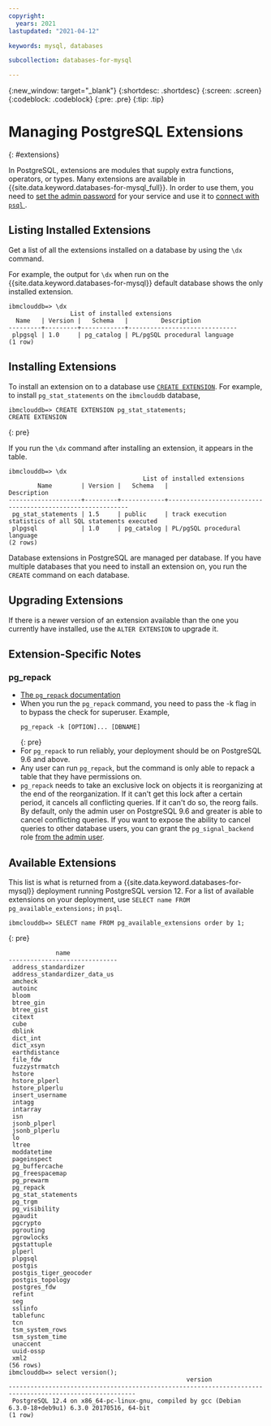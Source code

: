 ```yaml
---
copyright:
  years: 2021
lastupdated: "2021-04-12"

keywords: mysql, databases

subcollection: databases-for-mysql

---
```


{:new_window: target="_blank"}
{:shortdesc: .shortdesc}
{:screen: .screen}
{:codeblock: .codeblock}
{:pre: .pre}
{:tip: .tip}

# Managing PostgreSQL Extensions
{: #extensions}

In PostgreSQL, extensions are modules that supply extra functions, operators, or types. Many extensions are available in {{site.data.keyword.databases-for-mysql_full}}. In order to use them, you need to [set the admin password](/docs/databases-for-mysql?topic=databases-for-mysql-admin-password) for your service and use it to [connect with `psql` ](/docs/databases-for-mysql?topic=databases-for-mysql-connecting-psql).

## Listing Installed Extensions

Get a list of all the extensions installed on a database by using the `\dx` command.

For example, the output for `\dx` when run on the {{site.data.keyword.databases-for-mysql}} default database shows the only installed extension.
```
ibmclouddb=> \dx
                 List of installed extensions
  Name   | Version |   Schema   |         Description
---------+---------+------------+------------------------------
 plpgsql | 1.0     | pg_catalog | PL/pgSQL procedural language
(1 row)
```

## Installing Extensions

To install an extension on to a database use [`CREATE EXTENSION`](https://www.postgresql.org/docs/current/static/sql-createextension.html). For example, to install `pg_stat_statements` on the `ibmclouddb` database, 

```
ibmclouddb=> CREATE EXTENSION pg_stat_statements;
CREATE EXTENSION
```
{: pre}

If you run the `\dx` command after installing an extension, it appears in the table.
```
ibmclouddb=> \dx
                                     List of installed extensions
        Name        | Version |   Schema   |                        Description
--------------------+---------+------------+-----------------------------------------------------------
 pg_stat_statements | 1.5     | public     | track execution statistics of all SQL statements executed
 plpgsql            | 1.0     | pg_catalog | PL/pgSQL procedural language
(2 rows)
```

Database extensions in PostgreSQL are managed per database. If you have multiple databases that you need to install an extension on, you run the `CREATE` command on each database.

## Upgrading Extensions

If there is a newer version of an extension available than the one you currently have installed, use the `ALTER EXTENSION` to upgrade it.

## Extension-Specific Notes

### pg_repack
- [The `pg_repack` documentation](http://reorg.github.io/pg_repack/)
- When you run the `pg_repack` command, you need to pass the -k flag in to bypass the check for superuser. Example,
  ```
  pg_repack -k [OPTION]... [DBNAME]
  ```
  {: pre}
- For `pg_repack` to run reliably, your deployment should be on PostgreSQL 9.6 and above.
- Any user can run `pg_repack`, but the command is only able to repack a table that they have permissions on.
- `pg_repack` needs to take an exclusive lock on objects it is reorganizing at the end of the reorganization. If it can't get this lock after a certain period, it cancels all conflicting queries. If it can't do so, the reorg fails. By default, only the admin user on PostgreSQL 9.6 and greater is able to cancel conflicting queries. If you want to expose the ability to cancel queries to other database users, you can grant the `pg_signal_backend` role [from the admin user](/docs/databases-for-mysql?topic=databases-for-mysql-user-management#the-admin-user).

## Available Extensions

This list is what is returned from a {{site.data.keyword.databases-for-mysql}} deployment running PostgreSQL version 12. For a list of available extensions on your deployment, use `SELECT name FROM pg_available_extensions;` in `psql`.

```
ibmclouddb=> SELECT name FROM pg_available_extensions order by 1;
```
{: pre}
```
             name             
------------------------------
 address_standardizer
 address_standardizer_data_us
 amcheck
 autoinc
 bloom
 btree_gin
 btree_gist
 citext
 cube
 dblink
 dict_int
 dict_xsyn
 earthdistance
 file_fdw
 fuzzystrmatch
 hstore
 hstore_plperl
 hstore_plperlu
 insert_username
 intagg
 intarray
 isn
 jsonb_plperl
 jsonb_plperlu
 lo
 ltree
 moddatetime
 pageinspect
 pg_buffercache
 pg_freespacemap
 pg_prewarm
 pg_repack
 pg_stat_statements
 pg_trgm
 pg_visibility
 pgaudit
 pgcrypto
 pgrouting
 pgrowlocks
 pgstattuple
 plperl
 plpgsql
 postgis
 postgis_tiger_geocoder
 postgis_topology
 postgres_fdw
 refint
 seg
 sslinfo
 tablefunc
 tcn
 tsm_system_rows
 tsm_system_time
 unaccent
 uuid-ossp
 xml2
(56 rows)
ibmclouddb=> select version();
                                                 version                                                 
---------------------------------------------------------------------------------------------------------
 PostgreSQL 12.4 on x86_64-pc-linux-gnu, compiled by gcc (Debian 6.3.0-18+deb9u1) 6.3.0 20170516, 64-bit
(1 row)
 ```
